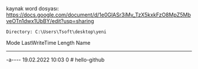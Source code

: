 ﻿
kaynak word dosyası: https://docs.google.com/document/d/1e0GlASr3iMv_TzX5kxkFzO8MpZ5MbveOTn1dwx1UbBY/edit?usp=sharing


    Directory: C:\Users\Tsoft\desktop\yeni


Mode                 LastWriteTime         Length Name                                                                                                                                         
----                 -------------         ------ ----                                                                                                                                         
-a----        19.02.2022     10:03              0 # hello-github                                                                                                                               


